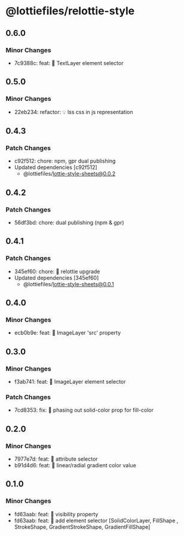 # @lottiefiles/relottie-style

## 0.6.0

### Minor Changes

- 7c9388c: feat: 🎸 TextLayer element selector

## 0.5.0

### Minor Changes

- 22eb234: refactor: 💡 lss css in js representation

## 0.4.3

### Patch Changes

- c92f512: chore: npm, gpr dual publishing
- Updated dependencies [c92f512]
  - @lottiefiles/lottie-style-sheets@0.0.2

## 0.4.2

### Patch Changes

- 56df3bd: chore: dual publishing (npm & gpr)

## 0.4.1

### Patch Changes

- 345ef60: chore: 🤖 relottie upgrade
- Updated dependencies [345ef60]
  - @lottiefiles/lottie-style-sheets@0.0.1

## 0.4.0

### Minor Changes

- ecb0b9e: feat: 🎸 ImageLayer 'src' property

## 0.3.0

### Minor Changes

- f3ab741: feat: 🎸 ImageLayer element selector

### Patch Changes

- 7cd8353: fix: 🐛 phasing out solid-color prop for fill-color

## 0.2.0

### Minor Changes

- 7977e7d: feat: 🎸 attribute selector
- b91d4d6: feat: 🎸 linear/radial gradient color value

## 0.1.0

### Minor Changes

- fd63aab: feat: 🎸 visibility property
- fd63aab: feat: 🎸 add element selector [SolidColorLayer, FillShape , StrokeShape, GradientStrokeShape,
  GradientFillShape]
